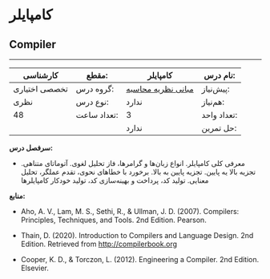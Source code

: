 # کامپایلر
## Compiler
_______________________________________________________________________________
| کارشناسی      | مقطع:       | کامپایلر                                                                                        | نام درس:    |
| ------------- | ----------- | ----------------------------------------------------------------------------------------------- | ----------- |
| تخصصی اختیاری | گروه درس:   | [مبانی نظریه محاسبه](../docs/curriculum/mandatory/Introduction-to-the-theory-of-Computation.md) | پیش‌نیاز:   |
| نظری          | نوع درس:    | ندارد                                                                                           | هم‌نیاز:    |
| 48            | تعداد ساعت: | 3                                                                                               | تعداد واحد: |
|               |             |  ندارد                                                                                          | حل تمرین:   |

**سرفصل درس:**


- معرفی کلی کامپایلر. انواع زبان‌ها و گرامرها، فاز تحلیل لغوی. آتوماتای متناهی. تجزیه بالا یه پایین. تجزیه پایین به بالا. برخورد با خطاهای نحوی، تقدم عملگر، تحلیل معنایی. تولید کد، پرداخت و بهینه‌سازی کد، تولید خودکار کامپایلرها


**منابع:**


- Aho, A. V., Lam, M. S., Sethi, R., & Ullman, J. D. (2007). Compilers: Principles, Techniques, and Tools. 2nd Edition. Pearson.

- Thain, D. (2020). Introduction to Compilers and Language Design. 2nd Edition. Retrieved from http://compilerbook.org

- Cooper, K. D., & Torczon, L. (2012). Engineering a Compiler. 2nd Edition. Elsevier.
